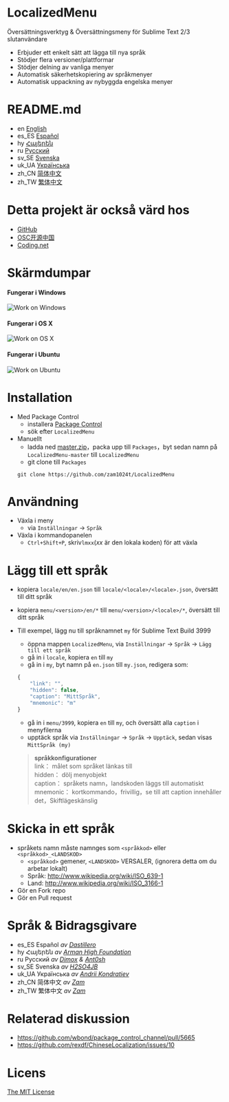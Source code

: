 # LocalizedMenu
Översättningsverktyg & Översättningsmeny för Sublime Text 2/3 slutanvändare

- Erbjuder ett enkelt sätt att lägga till nya språk
- Stödjer flera versioner/plattformar
- Stödjer delning av vanliga menyer
- Automatisk säkerhetskopiering av språkmenyer
- Automatisk uppackning av nybyggda engelska menyer

# README.md
- en [English](README.md)
- es_ES [Español](readme/README.es_ES.md)
- hy [Հայերեն](readme/README.hy.md)
- ru [Русский](readme/README.ru.md)
- sv_SE [Svenska](readme/README.sv_SE.md)
- uk_UA [Українська](README.uk_UA.md)
- zh_CN [简体中文](readme/README.zh_CN.md)
- zh_TW [繁体中文](readme/README.zh_TW.md)

# Detta projekt är också värd hos
- [GitHub](https://github.com/zam1024t/LocalizedMenu)
- [OSC开源中国](https://git.oschina.net/zam1024t/LocalizedMenu)
- [Coding.net](https://coding.net/u/zam1024t/p/LocalizedMenu/git)

# Skärmdumpar
#### Fungerar i Windows
![Work on Windows](https://raw.githubusercontent.com/zam1024t/LocalizedMenu/shots/shots/LocalizedMenu_win.gif)
#### Fungerar i OS X
![Work on OS X](https://raw.githubusercontent.com/zam1024t/LocalizedMenu/shots/shots/LocalizedMenu_osx.gif)
#### Fungerar i Ubuntu
![Work on Ubuntu](https://raw.githubusercontent.com/zam1024t/LocalizedMenu/shots/shots/LocalizedMenu_linux.gif)

# Installation
- Med Package Control
	- installera [Package Control](https://packagecontrol.io/installation)
	- sök efter `LocalizedMenu`
- Manuellt
	- ladda ned [master.zip](https://github.com/zam1024t/LocalizedMenu/archive/master.zip)，packa upp till `Packages`，byt sedan namn på `LocalizedMenu-master` till `LocalizedMenu`
	- git clone till `Packages`
	```
	git clone https://github.com/zam1024t/LocalizedMenu
	```

# Användning
- Växla i meny
	- via `Inställningar` -> `Språk`
- Växla i kommandopanelen
	- `Ctrl+Shift+P`, skriv`lmxx`(*xx* är den lokala koden) för att växla

# Lägg till ett språk
- kopiera `locale/en/en.json` till `locale/<locale>/<locale>.json`, översätt till ditt språk
- kopiera `menu/<version>/en/*` till `menu/<version>/<locale>/*`, översätt till ditt språk
- Till exempel, lägg nu till språknamnet `my` för Sublime Text Build 3999
	- öppna mappen `LocalizedMenu`, via `Inställningar` -> `Språk` -> `Lägg till ett språk`
	- gå in i `locale`, kopiera `en` till `my`
	- gå in i `my`, byt namn på `en.json` till `my.json`, redigera som:

	```JavaScript
	{
		"link": "",
		"hidden": false,
		"caption": "MittSpråk",
		"mnemonic": "m"
	}
	```

	- gå in i `menu/3999`, kopiera `en` till `my`, och översätt alla `caption` i menyfilerna
	- upptäck språk via `Inställningar` -> `Språk` -> `Upptäck`, sedan visas `MittSpråk (my)`

	> **språkkonfigurationer**<br>
	> link： målet som språket länkas till<br>
	> hidden： dölj menyobjekt<br>
	> caption： språkets namn，landskoden läggs till automatiskt<br>
	> mnemonic： kortkommando，frivillig，se till att caption innehåller det，Skiftlägeskänslig

# Skicka in ett språk
- språkets namn måste namnges som `<språkkod>` eller `<språkkod>_<LANDSKOD>`
	- `<språkkod>` gemener, `<LANDSKOD>` VERSALER, (ignorera detta om du arbetar lokalt)
	- Språk: http://www.wikipedia.org/wiki/ISO_639-1
	- Land: http://www.wikipedia.org/wiki/ISO_3166-1
- Gör en Fork repo
- Gör en Pull request

# Språk & Bidragsgivare
- es_ES Español *av [Dastillero](https://github.com/dap39)*
- hy Հայերեն *av [Arman High Foundation](https://github.com/ArmanHigh)*
- ru Русский *av [Dimox](http://dimox.name) & [Ant0sh](https://github.com/Ant0sh)*
- sv_SE Svenska *av [H2SO4JB](https://github.com/H2SO4JB)*
- uk_UA Українська *av [Andrii Kondratiev](https://github.com/keedhost)*
- zh_CN 简体中文 *av [Zam](https://github.com/zam1024t)*
- zh_TW 繁体中文 *av [Zam](https://github.com/zam1024t)*

# Relaterad diskussion
- https://github.com/wbond/package_control_channel/pull/5665
- https://github.com/rexdf/ChineseLocalization/issues/10

# Licens
[The MIT License](LICENSE)
